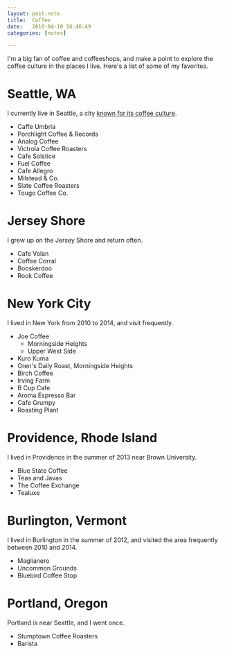 ```yaml
---
layout: post-note
title:  Coffee
date:   2016-04-10 16:46:49
categories: [notes]

---
```


I'm a big fan of coffee and coffeeshops, and make a point to explore the coffee 
culture in the places I live.
Here's a list of some of my favorites. 

Seattle, WA
=============

I currently live in Seattle, a city 
[known for its coffee culture](https://en.wikipedia.org/wiki/Coffee_in_Seattle).

+ Caffe Umbria
+ Porchlight Coffee & Records
+ Analog Coffee
+ Victrola Coffee Roasters
+ Cafe Solstice
+ Fuel Coffee
+ Cafe Allegro
+ Milstead & Co.
+ Slate Coffee Roasters
+ Tougo Coffee Co.

Jersey Shore
=============

I grew up on the Jersey Shore and return often. 

+ Cafe Volan
+ Coffee Corral
+ Booskerdoo
+ Rook Coffee

New York City
=============

I lived in New York from 2010 to 2014, and visit frequently. 

+ Joe Coffee
	- Morningside Heights
	- Upper West Side
+ Kuro Kuma
+ Oren's Daily Roast, Morningside Heights
+ Birch Coffee
+ Irving Farm
+ B Cup Cafe
+ Aroma Espresso Bar
+ Cafe Grumpy
+ Roasting Plant

Providence, Rhode Island
=============

I lived in Providence in the summer of 2013 near Brown University.

+ Blue State Coffee
+ Teas and Javas
+ The Coffee Exchange
+ Tealuxe

Burlington, Vermont
=============

I lived in Burlington in the summer of 2012, and visited the area frequently between
2010 and 2014. 

+ Maglianero
+ Uncommon Grounds
+ Bluebird Coffee Stop

Portland, Oregon
===============

Portland is near Seattle, and I went once.

+ Stumptown Coffee Roasters
+ Barista

